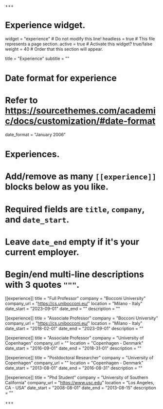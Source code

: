 +++
# Experience widget.
widget = "experience"  # Do not modify this line!
headless = true  # This file represents a page section.
active = true # Activate this widget? true/false
weight = 40  # Order that this section will appear.

title = "Experience"
subtitle = ""

# Date format for experience
#   Refer to https://sourcethemes.com/academic/docs/customization/#date-format
date_format = "January 2006"

# Experiences.
#   Add/remove as many `[[experience]]` blocks below as you like.
#   Required fields are `title`, `company`, and `date_start`.
#   Leave `date_end` empty if it's your current employer.
#   Begin/end multi-line descriptions with 3 quotes `"""`.

[[experience]]
  title = "Full Professor"
  company = "Bocconi University"
  company_url = "https://cs.unibocconi.eu/"
  location = "Milano - Italy"
  date_start = "2023-09-01"
  date_end = ""
  description = ""

[[experience]]
  title = "Associate Professor"
  company = "Bocconi University"
  company_url = "https://cs.unibocconi.eu/"
  location = "Milano - Italy"
  date_start = "2018-02-01"
  date_end = "2023-09-01"
  description = ""

[[experience]]
  title = "Associate Professor"
  company = "University of Copenhagen"
  company_url = ""
  location = "Copenhagen - Denmark"
  date_start = "2016-09-01"
  date_end = "2018-31-01"
  description = ""


[[experience]]
  title = "Postdoctoral Researcher"
  company = "University of Copenhagen"
  company_url = ""
  location = "Copenhagen - Denmark"
  date_start = "2013-08-01"
  date_end = "2016-08-31"
  description = ""

[[experience]]
  title = "Phd Student"
  company = "University of Southern California"
  company_url = "https://www.usc.edu"
  location = "Los Angeles, CA - USA"
  date_start = "2008-08-01"
  date_end = "2013-08-15"
  description = ""


+++
